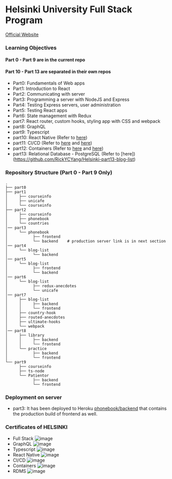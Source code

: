 # Helsinki University Full Stack Program

[Official Website](https://fullstackopen.com/en/)

### Learning Objectives
#### Part 0 - Part 9 are in the current repo
#### Part 10 - Part 13 are separated in their own repos

- Part0: Fundamentals of Web apps
- Part1: Introduction to React
- Part2: Communicating with server
- Part3: Programming a server with NodeJS and Express
- Part4: Testing Express servers, user administration
- Part5: Testing React apps
- Part6: State management with Redux
- part7: React router, custom hooks, styling app with CSS and webpack
- part8: GraphQL
- part9: Typescript
- part10: React Native (Refer to [here](https://github.com/RickYCYang/rate-repository-app))
- part11: CI/CD (Refer to [here](https://github.com/RickYCYang/full-stack-open-pokedex) and [here](https://github.com/RickYCYang/2021f2e-taiwan-travel-advisor))
- part12: Containers (Refer to [here](https://github.com/RickYCYang/part12-containers-applications) and [here](https://github.com/RickYCYang/Chatroom))
- part13: Relational Database - PostgreSQL (Refer to [here])(https://github.com/RickYCYang/Helsinki-part13-blog-list)

### Repository Structure (Part 0 - Part 9 Only)

    .
    ├── part0
    ├── part1
    │     ├── courseinfo
    │     ├── unicafe
    │     └── courseinfo
    ├── part2
    │     ├── courseinfo
    │     ├── phonebook
    │     └── countries
    │── part3
    │     └── phonebook
    │           ├── frontend
    │           └── backend    # production server link is in next section
    │── part4
    │     └── blog-list
    │           └── backend
    │── part5
    │     └── blog-list
    │           ├── frontend
    │           └── backend
    │── part6
    │     └── blog-list
    │           ├── redux-anecdotes
    │           └── unicafe
    │── part7
    │     ├── blog-list
    │     │     ├── backend
    │     │     └── frontend
    │     ├── country-hook
    │     ├── routed-anecdotes
    │     ├── ultimate-hooks
    │     └── webpack
    │── part8
    │     ├── library
    │     │     ├── backend
    │     │     └── frontend
    │     └── practice
    │           ├── backend
    │           └── frontend
    └── part9
          ├── courseinfo
          ├── ts-node
          └── Patientor
                ├── backend
                └── frontend

### Deployment on server

- part3: It has been deployed to Heroku [phonebook/backend](https://helsinki-part3-phonebook.herokuapp.com/) that contains the production build of frontend as well.

### Certificates of HELSINKI

- Full Stack
  ![image](https://user-images.githubusercontent.com/54363801/194754130-25b6db15-9bc4-4f20-a618-a35d258863d7.png)
- GraphQL
  ![image](https://user-images.githubusercontent.com/54363801/194754141-d87f4a91-889a-481d-bef9-7c932dee33f3.png)
- Typescript
  ![image](https://user-images.githubusercontent.com/54363801/194754151-803201c7-0d21-4f54-aa3e-0b5608fcaec5.png)
- React Native
  ![image](https://user-images.githubusercontent.com/54363801/200176755-0d14f288-63a4-4c63-b789-23d37290c598.png)
- CI/CD
  ![image](https://user-images.githubusercontent.com/54363801/200176796-5899fa2a-d297-4f25-87e9-4b5ffdeda97d.png)
- Containers
  ![image](https://user-images.githubusercontent.com/54363801/209542395-032cd5e4-b6cd-4a24-9ad8-b42381b32c03.png)
 - RDMS
  ![image](https://user-images.githubusercontent.com/54363801/211065747-ca5d5f73-f307-4818-80a5-1559d6a9a6a7.png)

